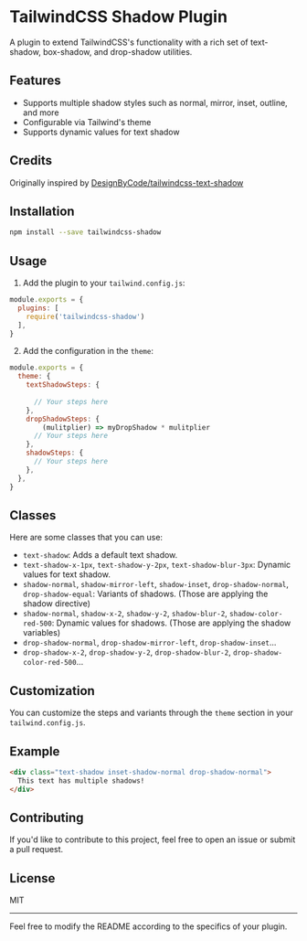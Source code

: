 # TailwindCSS Shadow Plugin

A plugin to extend TailwindCSS's functionality with a rich set of text-shadow, box-shadow, and drop-shadow utilities.

## Features

- Supports multiple shadow styles such as normal, mirror, inset, outline, and more
- Configurable via Tailwind's theme
- Supports dynamic values for text shadow
## Credits

Originally inspired by [DesignByCode/tailwindcss-text-shadow](https://github.com/DesignByCode/tailwindcss-text-shadow)

## Installation

```bash
npm install --save tailwindcss-shadow
```

## Usage

1. Add the plugin to your `tailwind.config.js`:

```js
module.exports = {
  plugins: [
    require('tailwindcss-shadow')
  ],
}
```

2. Add the configuration in the `theme`:

```js
module.exports = {
  theme: {
    textShadowSteps: {
			
      // Your steps here
    },
    dropShadowSteps: {
		(mulitplier) => myDropShadow * mulitplier
      // Your steps here
    },
    shadowSteps: {
      // Your steps here
    },
  },
}
```

## Classes

Here are some classes that you can use:

- `text-shadow`: Adds a default text shadow.
- `text-shadow-x-1px`, `text-shadow-y-2px`, `text-shadow-blur-3px`: Dynamic values for text shadow.
- `shadow-normal`, `shadow-mirror-left`, `shadow-inset`, `drop-shadow-normal`, `drop-shadow-equal`: Variants of shadows. (Those are applying the shadow directive)
- `shadow-normal`, `shadow-x-2`, `shadow-y-2`, `shadow-blur-2`, `shadow-color-red-500`: Dynamic values for shadows. (Those are applying the shadow variables)
- `drop-shadow-normal`, `drop-shadow-mirror-left`, `drop-shadow-inset`...
- `drop-shadow-x-2`, `drop-shadow-y-2`, `drop-shadow-blur-2`, `drop-shadow-color-red-500`...

## Customization

You can customize the steps and variants through the `theme` section in your `tailwind.config.js`.

## Example

```html
<div class="text-shadow inset-shadow-normal drop-shadow-normal">
  This text has multiple shadows!
</div>
```

## Contributing

If you'd like to contribute to this project, feel free to open an issue or submit a pull request.

## License

MIT

---

Feel free to modify the README according to the specifics of your plugin.